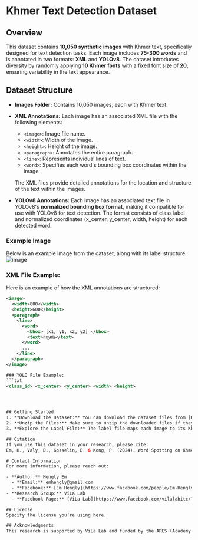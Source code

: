# Khmer Text Detection Dataset

## Overview
This dataset contains **10,050 synthetic images** with Khmer text, specifically designed for text detection tasks. Each image includes **75-300 words** and is annotated in two formats: **XML** and **YOLOv8**. The dataset introduces diversity by randomly applying **10 Khmer fonts** with a fixed font size of **20**, ensuring variability in the text appearance.

## Dataset Structure
- **Images Folder:** Contains 10,050 images, each with Khmer text.
- **XML Annotations:** Each image has an associated XML file with the following elements:
  - `<image>`: Image file name.
  - `<width>`: Width of the image.
  - `<height>`: Height of the image.
  - `<paragraph>`: Annotates the entire paragraph.
  - `<line>`: Represents individual lines of text.
  - `<word>`: Specifies each word's bounding box coordinates within the image.
  
  The XML files provide detailed annotations for the location and structure of the text within the images.

- **YOLOv8 Annotations:** Each image has an associated text file in YOLOv8's **normalized bounding box format**, making it compatible for use with YOLOv8 for text detection. The format consists of class label and normalized coordinates (x_center, y_center, width, height) for each detected word.

### Example Image
Below is an example image from the dataset, along with its label structure:
![image](https://github.com/user-attachments/assets/58b35905-cd3c-47fd-b7ae-952cc59526ac)

### XML File Example:
Here is an example of how the XML annotations are structured:
```xml
<image>
  <width>800</width>
  <height>600</height>
  <paragraph>
    <line>
      <word>
        <bbox> [x1, y1, x2, y2] </bbox>
        <text>គម្រោង</text>
      </word>
      ...
    </line>
  </paragraph>
</image>

### YOLO File Example:
```txt
<class_id> <x_center> <y_center> <width> <height>




## Getting Started
1. **Download the Dataset:** You can download the dataset files from [Kaggle Dataset][(https://www.kaggle.com/datasets/emhengly/khmer-text-recognition-dataset)](https://www.kaggle.com/datasets/emhengly/khmer-text-detection-dataset).
2. **Unzip the Files:** Make sure to unzip the downloaded files if they come in compressed format.
3. **Explore the Label File:** The label file maps each image to its Khmer word label, allowing you to easily load and preprocess data for model training.

## Citation
If you use this dataset in your research, please cite:
Em, H., Valy, D., Gosselin, B. & Kong, P. (2024). Word Spotting on Khmer Printed Documents. *Techno Science Research Journal (TSRJ)*.

# Contact Information
For more information, please reach out:

- **Author:** Hengly Em  
  - **Email:** emhengly@gmail.com
  - **Facebook:** [Em Hengly](https://www.facebook.com/people/Em-Hengly/pfbid024e1fPwCY6jZTDE4eXvnt5RHB5zeouHJztGjRPtHDRtbeVX2AxiyXvV7QPvqF2kzjl/)
- **Research Group:** ViLa Lab  
  - **Facebook Page:** [ViLa Lab](https://www.facebook.com/vilalabitc/?_rdr)

## License
Specify the license you’re using here.

## Acknowledgments
This research is supported by ViLa Lab and funded by the ARES (Academy of Research and Higher Education) program. We are grateful for their support in advancing text recognition for complex scripts like Khmer.




